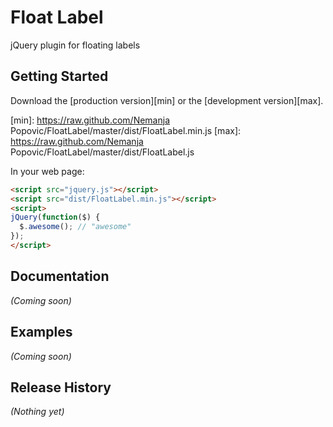 # Float Label

jQuery plugin for floating labels

## Getting Started
Download the [production version][min] or the [development version][max].

[min]: https://raw.github.com/Nemanja Popovic/FloatLabel/master/dist/FloatLabel.min.js
[max]: https://raw.github.com/Nemanja Popovic/FloatLabel/master/dist/FloatLabel.js

In your web page:

```html
<script src="jquery.js"></script>
<script src="dist/FloatLabel.min.js"></script>
<script>
jQuery(function($) {
  $.awesome(); // "awesome"
});
</script>
```

## Documentation
_(Coming soon)_

## Examples
_(Coming soon)_

## Release History
_(Nothing yet)_

